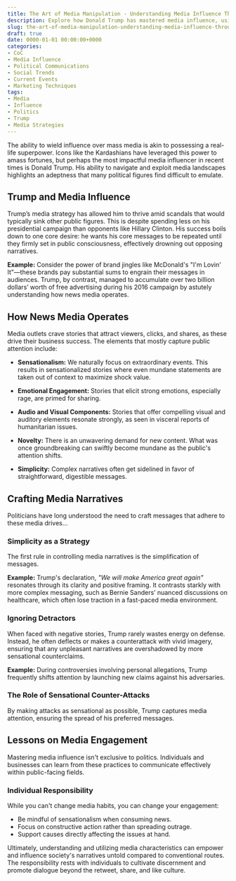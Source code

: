 ```yaml
---
title: The Art of Media Manipulation - Understanding Media Influence Through Trump’s Strategies
description: Explore how Donald Trump has mastered media influence, using simplicity, sensationalism, and scandal to garner attention and shape narratives.
slug: the-art-of-media-manipulation-understanding-media-influence-through-trumps-strategies
draft: true
date: 0000-01-01 00:00:00+0000
categories:
- CoC
- Media Influence
- Political Communications
- Social Trends
- Current Events
- Marketing Techniques
tags:
- Media
- Influence
- Politics
- Trump
- Media Strategies
---
```


The ability to wield influence over mass media is akin to possessing a real-life superpower. Icons like the Kardashians have leveraged this power to amass fortunes, but perhaps the most impactful media influencer in recent times is Donald Trump. His ability to navigate and exploit media landscapes highlights an adeptness that many political figures find difficult to emulate.

## Trump and Media Influence

Trump’s media strategy has allowed him to thrive amid scandals that would typically sink other public figures. This is despite spending less on his presidential campaign than opponents like Hillary Clinton. His success boils down to one core desire: he wants his core messages to be repeated until they firmly set in public consciousness, effectively drowning out opposing narratives.

**Example:** Consider the power of brand jingles like McDonald's "I'm Lovin' It"—these brands pay substantial sums to engrain their messages in audiences. Trump, by contrast, managed to accumulate over two billion dollars’ worth of free advertising during his 2016 campaign by astutely understanding how news media operates.

## How News Media Operates

Media outlets crave stories that attract viewers, clicks, and shares, as these drive their business success. The elements that mostly capture public attention include:

- **Sensationalism:** We naturally focus on extraordinary events. This results in sensationalized stories where even mundane statements are taken out of context to maximize shock value.
  
- **Emotional Engagement:** Stories that elicit strong emotions, especially rage, are primed for sharing.
  
- **Audio and Visual Components:** Stories that offer compelling visual and auditory elements resonate strongly, as seen in visceral reports of humanitarian issues.
  
- **Novelty:** There is an unwavering demand for new content. What was once groundbreaking can swiftly become mundane as the public's attention shifts.
  
- **Simplicity:** Complex narratives often get sidelined in favor of straightforward, digestible messages.

## Crafting Media Narratives

Politicians have long understood the need to craft messages that adhere to these media drives...

### Simplicity as a Strategy

The first rule in controlling media narratives is the simplification of messages.

**Example:** Trump's declaration, *"We will make America great again"* resonates through its clarity and positive framing. It contrasts starkly with more complex messaging, such as Bernie Sanders’ nuanced discussions on healthcare, which often lose traction in a fast-paced media environment.

### Ignoring Detractors

When faced with negative stories, Trump rarely wastes energy on defense. Instead, he often deflects or makes a counterattack with vivid imagery, ensuring that any unpleasant narratives are overshadowed by more sensational counterclaims.

**Example:** During controversies involving personal allegations, Trump frequently shifts attention by launching new claims against his adversaries.

### The Role of Sensational Counter-Attacks

By making attacks as sensational as possible, Trump captures media attention, ensuring the spread of his preferred messages.

## Lessons on Media Engagement

Mastering media influence isn't exclusive to politics. Individuals and businesses can learn from these practices to communicate effectively within public-facing fields.

### Individual Responsibility

While you can't change media habits, you can change your engagement:

- Be mindful of sensationalism when consuming news.
- Focus on constructive action rather than spreading outrage.
- Support causes directly affecting the issues at hand.

Ultimately, understanding and utilizing media characteristics can empower and influence society's narratives untold compared to conventional routes. The responsibility rests with individuals to cultivate discernment and promote dialogue beyond the retweet, share, and like culture.

